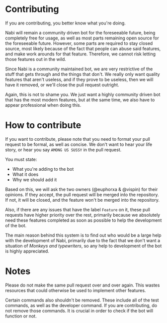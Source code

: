 # Contributing
If you are contributing, you better know what you're doing.

Nabi will remain a community driven bot for the foreseeable future, being completely free for usage, as
well as most parts remaining open source for the foreseeable future. However, some parts are required
to stay closed source, most likely because of the fact that people can abuse said features, and make 
work arounds for that feature. Therefore, we cannot risk letting those features out in the wild.

Since Nabi is a community maintained bot, we are very restrictive of the stuff that gets through and 
the things that don't. We really only want quality features that aren't useless, and if they prove to 
be useless, then we will have it removed, or we'll close the pull request outright. 

Again, this is not to shame you. We just want a highly community driven bot that has the most modern features,
but at the same time, we also have to appear professional when doing this. 

# How to contribute
If you want to contribute, please note that you need to format your pull request to be formal, as well
as concise. We don't want to hear your life story, or hear you say `AMONG US SUSSY` in the pull request.

You must state:
* What you're adding to the bot
* What it does
* Why we should add it

Based on this, we will ask the two owners (@euphorxa & @vispin) for their opinions. If they accept,
the pull request will be merged into the repository. If not, it will be closed, and the feature won't
be merged into the repository. 

Also, if there are any issues that have the label `Feature` on it, these pull requests have higher priority
over the rest, primarily because we absolutely need these features completed as soon as possible to help the 
development of the bot.

The main reason behind this system is to find out who would be a large help with the development of Nabi,
primarily due to the fact that we don't want a situation of *Monkeys and typewriters*, so any help to 
development of the bot is highly appreciated. 

# Notes
Please do not make the same pull request over and over again. This wastes resources that could otherwise be
used to implement other features.

Certain commands also shouldn't be removed. These include all of the test commands, as well as the developer
command. If you are contributing, do not remove those commands. It is crucial in order to check if the bot will function or not.


